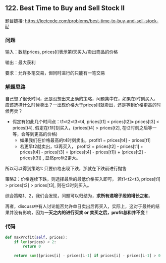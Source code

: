 ## 122. Best Time to Buy and Sell Stock II

题目链接: https://leetcode.com/problems/best-time-to-buy-and-sell-stock-ii/

### 问题
输入：数组prices, prices[i]表示第i天买入/卖出商品的价格

输出：最大获利

要求：允许多笔交易，但同时进行的只能有一笔交易

### 解题思路
自己想了很长时间，还是没想出来正确的策略，问题集中在，如果在i时刻买入，应该选择什么时候卖出？一出现价格大于prices[i]就卖出，还是等到价格更高的时候再卖？

* 假定有如此几个时间点：t1<t2<t3<t4, prices[t1] < prices[t2]**>** prices[t3] < prices[t4], 假定在t1时刻买入，(prices[t4] > prices[t2], 在t2时刻之后等一等，会等到更高的价格)
    * 如果我们在价格最高的t4时刻卖出，profit1 = prices[t4] - prices[t1]
    * 若更早t2就卖出，t3再买入， profit2 = prices[t2] - prices[t1] + prices[t4] - prices[t3] = (prices[t4] - prices[t1]) + (prices[t2] - prices[t3]) , 显然profit2更大。

所以可以得到策略1: 只要价格出现下跌，那就在下跌前进行抛售

策略2：价格连续下跌，则选择最后的最低价格买入即可， 若t1<t2<t3, prices[t1] > prices[t2] > prices[t3], 则在t3时刻买入。

综合策略1、2，我们会发现，问题可以归结为，**求所有递增子段的增长之和**。

再者，discuss中有人讨论能否允许单日卖出后再买入，实际上，这对于最终的结果并没有影响，因为**一天之内的进行买卖 or 卖买之后，profit总和并不变！**

### 代码

```Python
def maxProfit(self, prices):
    if len(prices) < 2:
        return 0
    
    return sum([prices[i] - prices[i-1] if prices[i] - prices[i-1] > 0 else 0 for i in range(1, len(prices))])
```
